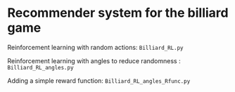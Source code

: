 # Recommender system for the billiard game

Reinforcement learning with random actions: `Billiard_RL.py`

Reinforcement learning with angles to reduce randomness : `Billiard_RL_angles.py`

Adding a simple reward function: `Billiard_RL_angles_Rfunc.py`
